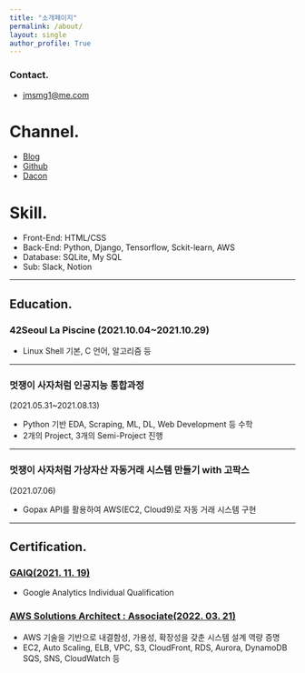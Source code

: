 ```yaml
---
title: "소개페이지"
permalink: /about/
layout: single
author_profile: True
---
```

### Contact.
- jmsmg1@me.com

# Channel.
- [Blog](https://jmsmg.github.io)
- [Github](https://github.com/jmsmg)
- [Dacon](https://dacon.io/myprofile/430701)

# Skill.

- Front-End: HTML/CSS
- Back-End: Python, Django, Tensorflow, Sckit-learn, AWS
- Database: SQLite, My SQL
- Sub: Slack, Notion

---

## Education.

### 42Seoul La Piscine (2021.10.04~2021.10.29)

- Linux Shell 기본, C 언어, 알고리즘 등

---

### 멋쟁이 사자처럼 인공지능 통합과정
(2021.05.31~2021.08.13)

- Python 기반 EDA, Scraping, ML, DL, Web Development 등 수학
- 2개의 Project, 3개의 Semi-Project 진행

---

### 멋쟁이 사자처럼 가상자산 자동거래 시스템 만들기 with 고팍스
(2021.07.06)

- Gopax API를 활용하여 AWS(EC2, Cloud9)로 자동 거래 시스템 구현

---

## Certification.

### [GAIQ(2021. 11. 19)](https://cf-templates-1gnc75d3v3nv5-ap-northeast-2.s3.ap-northeast-2.amazonaws.com/Google+%E1%84%8B%E1%85%A2%E1%84%82%E1%85%A5%E1%86%AF%E1%84%85%E1%85%B5%E1%84%90%E1%85%B5%E1%86%A8%E1%84%89%E1%85%B3+Individual+Qualification+_+Google.pdf)

- Google Analytics Individual Qualification

### [AWS Solutions Architect : Associate(2022. 03. 21)](https://www.credly.com/badges/cd70b973-fb4a-43e7-8dc5-5e84038f00b9/public_url)

- AWS 기술을 기반으로 내결함성, 가용성, 확장성을 갖춘 시스템 설계 역량 증명
- EC2, Auto Scaling, ELB, VPC, S3, CloudFront, RDS, Aurora, DynamoDB SQS, SNS, CloudWatch 등